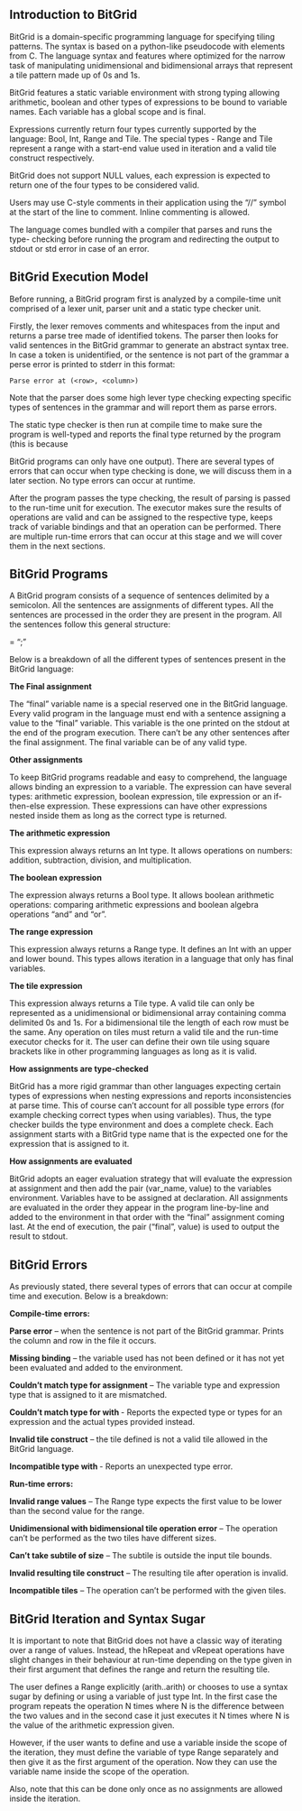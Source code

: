 ## Introduction to BitGrid

BitGrid is a domain-specific programming language for specifying tiling patterns.
The syntax is based on a python-like pseudocode with elements from C. The
language syntax and features where optimized for the narrow task of
manipulating unidimensional and bidimensional arrays that represent a tile
pattern made up of 0s and 1s.

BitGrid features a static variable environment with strong typing allowing
arithmetic, boolean and other types of expressions to be bound to variable
names. Each variable has a global scope and is final.

Expressions currently return four types currently supported by the language: Bool,
Int, Range and Tile. The special types - Range and Tile represent a range with a
start-end value used in iteration and a valid tile construct respectively.

BitGrid does not support NULL values, each expression is expected to return one
of the four types to be considered valid.

Users may use C-style comments in their application using the “//” symbol at the
start of the line to comment. Inline commenting is allowed.

The language comes bundled with a compiler that parses and runs the type-
checking before running the program and redirecting the output to stdout or std
error in case of an error.

## BitGrid Execution Model

Before running, a BitGrid program first is analyzed by a compile-time unit
comprised of a lexer unit, parser unit and a static type checker unit.

Firstly, the lexer removes comments and whitespaces from the input and returns
a parse tree made of identified tokens. The parser then looks for valid sentences
in the BitGrid grammar to generate an abstract syntax tree. In case a token is
unidentified, or the sentence is not part of the grammar a perse error is printed
to stderr in this format:

```
Parse error at (<row>, <column>)
```
Note that the parser does some high lever type checking expecting specific
types of sentences in the grammar and will report them as parse errors.

The static type checker is then run at compile time to make sure the program is
well-typed and reports the final type returned by the program (this is because


BitGrid programs can only have one output). There are several types of errors
that can occur when type checking is done, we will discuss them in a later
section. No type errors can occur at runtime.

After the program passes the type checking, the result of parsing is passed to
the run-time unit for execution. The executor makes sure the results of operations
are valid and can be assigned to the respective type, keeps track of variable
bindings and that an operation can be performed. There are multiple run-time
errors that can occur at this stage and we will cover them in the next sections.

## BitGrid Programs

A BitGrid program consists of a sequence of sentences delimited by a
semicolon. All the sentences are assignments of different types. All the
sentences are processed in the order they are present in the program. All the
sentences follow this general structure:

<Type> <variableName> = <sequence of operations returning the Type> “;”

Below is a breakdown of all the different types of sentences present in the
BitGrid language:

**The Final assignment**

The “final” variable name is a special reserved one in the BitGrid language.
Every valid program in the language must end with a sentence assigning a
value to the “final” variable. This variable is the one printed on the stdout at the
end of the program execution. There can’t be any other sentences after the
final assignment. The final variable can be of any valid type.

**Other assignments**

To keep BitGrid programs readable and easy to comprehend, the language
allows binding an expression to a variable. The expression can have several
types: arithmetic expression, boolean expression, tile expression or an if-then-else
expression. These expressions can have other expressions nested inside them as
long as the correct type is returned.

**The arithmetic expression**

This expression always returns an Int type. It allows operations on numbers:
addition, subtraction, division, and multiplication.

**The boolean expression**

The expression always returns a Bool type. It allows boolean arithmetic
operations: comparing arithmetic expressions and boolean algebra operations
“and” and “or”.

**The range expression**

This expression always returns a Range type. It defines an Int with an upper and
lower bound. This types allows iteration in a language that only has final
variables.


**The tile expression**

This expression always returns a Tile type. A valid tile can only be represented as
a unidimensional or bidimensional array containing comma delimited 0s and 1s.
For a bidimensional tile the length of each row must be the same. Any operation
on tiles must return a valid tile and the run-time executor checks for it. The user
can define their own tile using square brackets like in other programming
languages as long as it is valid.

**How assignments are type-checked**

BitGrid has a more rigid grammar than other languages expecting certain types
of expressions when nesting expressions and reports inconsistencies at parse
time. This of course can’t account for all possible type errors (for example
checking correct types when using variables). Thus, the type checker builds the
type environment and does a complete check. Each assignment starts with a
BitGrid type name that is the expected one for the expression that is assigned to
it.

**How assignments are evaluated**

BitGrid adopts an eager evaluation strategy that will evaluate the expression at
assignment and then add the pair (var_name, value) to the variables
environment. Variables have to be assigned at declaration. All assignments are
evaluated in the order they appear in the program line-by-line and added to
the environment in that order with the “final” assignment coming last. At the end
of execution, the pair (“final”, value) is used to output the result to stdout.

## BitGrid Errors

As previously stated, there several types of errors that can occur at compile time
and execution. Below is a breakdown:

**Compile-time errors:**

**Parse error** – when the sentence is not part of the BitGrid grammar. Prints the
column and row in the file it occurs.

**Missing binding** – the variable used has not been defined or it has not yet been
evaluated and added to the environment.

**Couldn’t match type for assignment** – The variable type and expression type
that is assigned to it are mismatched.


**Couldn’t match type <Type> for <Operation> with <Type>** - Reports the
expected type or types for an expression and the actual types provided
instead.

**Invalid tile construct** – the tile defined is not a valid tile allowed in the BitGrid
language.

**Incompatible type with <Type>** - Reports an unexpected type error.

**Run-time errors:**

**Invalid range values** – The Range type expects the first value to be lower than
the second value for the range.

**Unidimensional with bidimensional tile operation error** – The operation can’t be
performed as the two tiles have different sizes.

**Can’t take subtile of size** – The subtile is outside the input tile bounds.

**Invalid resulting tile construct** – The resulting tile after operation is invalid.

**Incompatible <Operation> tiles** – The operation can’t be performed with the
given tiles.

## BitGrid Iteration and Syntax Sugar

It is important to note that BitGrid does not have a classic way of iterating over a
range of values. Instead, the hRepeat and vRepeat operations have slight
changes in their behaviour at run-time depending on the type given in their first
argument that defines the range and return the resulting tile.

The user defines a Range explicitly (arith..arith) or chooses to use a syntax sugar
by defining or using a variable of just type Int. In the first case the program
repeats the operation N times where N is the difference between the two values
and in the second case it just executes it N times where N is the value of the
arithmetic expression given.

However, if the user wants to define and use a variable inside the scope of the
iteration, they must define the variable of type Range separately and then give
it as the first argument of the operation. Now they can use the variable name
inside the scope of the operation.

Also, note that this can be done only once as no assignments are allowed inside
the iteration.
